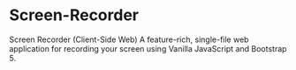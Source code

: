 # Screen-Recorder
Screen Recorder (Client-Side Web) A feature-rich, single-file web application for recording your screen using Vanilla JavaScript and Bootstrap 5.
